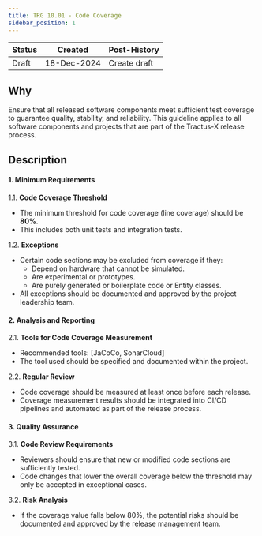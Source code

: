```yaml
---
title: TRG 10.01 - Code Coverage
sidebar_position: 1
---
```


| Status | Created     | Post-History  |
|--------|-------------|---------------|
| Draft  | 18-Dec-2024 | Create draft |

## Why

Ensure that all released software components meet sufficient test coverage to guarantee quality, stability, and reliability.
This guideline applies to all software components and projects that are part of the Tractus-X release process.
## Description

#### 1. Minimum Requirements

1.1. **Code Coverage Threshold**

- The minimum threshold for code coverage (line coverage) should be **80%**.
- This includes both unit tests and integration tests.

1.2. **Exceptions**

- Certain code sections may be excluded from coverage if they:
  - Depend on hardware that cannot be simulated.
  - Are experimental or prototypes.
  - Are purely generated or boilerplate code or Entity classes.
- All exceptions should be documented and approved by the project leadership team.

#### 2. Analysis and Reporting

2.1. **Tools for Code Coverage Measurement**

- Recommended tools: [JaCoCo, SonarCloud]
- The tool used should be specified and documented within the project.

2.2. **Regular Review**

- Code coverage should be measured at least once before each release.
- Coverage measurement results should  be integrated into CI/CD pipelines and automated as part of the release process.

#### 3. Quality Assurance

3.1. **Code Review Requirements**

- Reviewers should ensure that new or modified code sections are sufficiently tested.
- Code changes that lower the overall coverage below the threshold may only be accepted in exceptional cases.

3.2. **Risk Analysis**

- If the coverage value falls below 80%, the potential risks should be documented and approved by the release management team.



